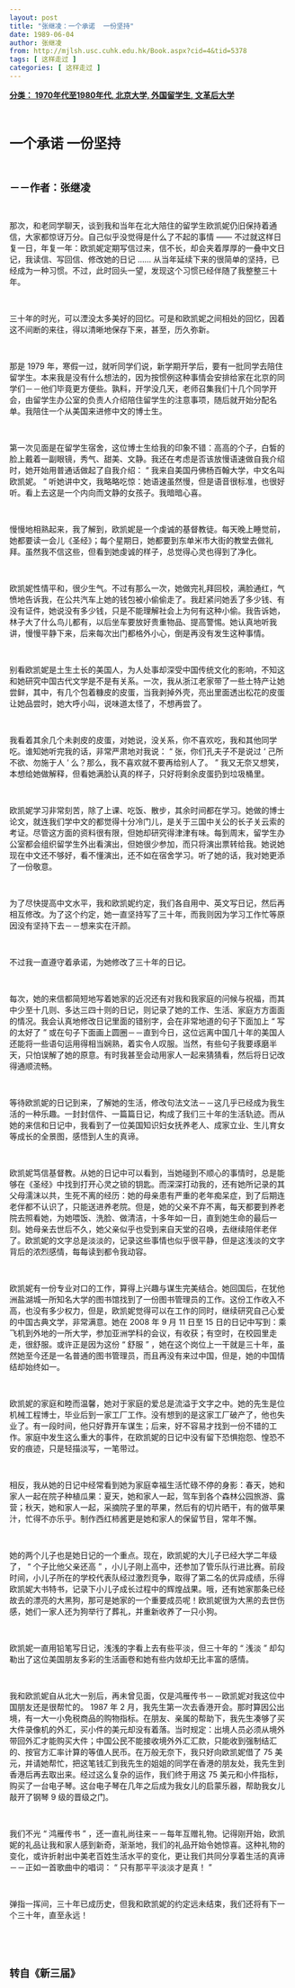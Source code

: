 ```yaml
---
layout: post
title: "张继凌：一个承诺  一份坚持"
date: 1989-06-04
author: 张继凌
from: http://mjlsh.usc.cuhk.edu.hk/Book.aspx?cid=4&tid=5378
tags: [ 这样走过 ]
categories: [ 这样走过 ]
---
```


<div style="margin: 15px 10px 10px 0px;">
 <div>
  <span id="ctl00_ContentPlaceHolder1_chapter1_SubjectLabel" style="font-weight:bold;text-decoration:underline;">
   分类： 1970年代至1980年代, 北京大学, 外国留学生, 文革后大学
  </span>
 </div>
 <p class="p1">
  <b>
   <font size="5">
    <span class="s1">
    </span>
    <br/>
   </font>
  </b>
 </p>
 <p class="p2">
  <b>
   <font size="5">
    <span class="s1" style="">
     一个承诺
    </span>
    <span class="s2" style="">
     <span class="Apple-converted-space">
     </span>
    </span>
    <span class="s1" style="">
     一份坚持
    </span>
   </font>
  </b>
 </p>
 <p class="p1">
  <b>
   <font size="4">
    <span class="s1">
    </span>
    <br/>
   </font>
  </b>
 </p>
 <p class="p2">
  <span class="s1">
   <b>
    <font size="4">
     －－作者：张继凌
    </font>
   </b>
  </span>
 </p>
 <p class="p1">
  <span class="s1">
  </span>
  <br/>
 </p>
 <p class="p2">
  <span class="s1">
   那次，和老同学聊天，谈到我和当年在北大陪住的留学生欧凯妮仍旧保持着通信，大家都惊讶万分。自己似乎没觉得是什么了不起的事情
  </span>
  <span class="s2">
   ——
  </span>
  <span class="s1">
   不过就这样日复一日，年复一年：欧凯妮定期写信过来，信不长，却会夹着厚厚的一叠中文日记，我读信、写回信、修改她的日记
  </span>
  <span class="s2">
   ……
  </span>
  <span class="s1">
   从当年延续下来的很简单的坚持，已经成为一种习惯。不过，此时回头一望，发现这个习惯已经伴随了我整整三十年。
  </span>
 </p>
 <p class="p1">
  <span class="s1">
  </span>
  <br/>
 </p>
 <p class="p2">
  <span class="s1">
   三十年的时光，可以湮没太多美好的回忆。可是和欧凯妮之间相处的回忆，因着这不间断的来往，得以清晰地保存下来，甚至，历久弥新。
  </span>
 </p>
 <p class="p1">
  <span class="s1">
  </span>
  <br/>
 </p>
 <p class="p2">
  <span class="s1">
   那是
  </span>
  <span class="s2">
   1979
  </span>
  <span class="s1">
   年，寒假一过，就听同学们说，新学期开学后，要有一批同学去陪住留学生。本来我是没有什么想法的，因为按惯例这种事情会安排给家在北京的同学们－－他们毕竟更方便些。孰料，开学没几天，老师召集我们十几个同学开会，由留学生办公室的负责人介绍陪住留学生的注意事项，随后就开始分配名单。我陪住一个从美国来进修中文的博士生。
  </span>
 </p>
 <p class="p1">
  <span class="s1">
  </span>
  <br/>
 </p>
 <p class="p2">
  <span class="s1">
   第一次见面是在留学生宿舍，这位博士生给我的印象不错：高高的个子，白皙的脸上戴着一副眼镜，秀气、甜美、文静。我还在考虑是否该放慢语速做自我介绍时，她开始用普通话做起了自我介绍：
  </span>
  <span class="s2">
   “
  </span>
  <span class="s1">
   我来自美国丹佛杨百翰大学，中文名叫欧凯妮。
  </span>
  <span class="s2">
   ”
  </span>
  <span class="s1">
   听她讲中文，我略略吃惊：她语速虽然慢，但是语音很标准，也很好听。看上去这是一个内向而文静的女孩子。我暗暗心喜。
  </span>
 </p>
 <p class="p1">
  <span class="s1">
  </span>
  <br/>
 </p>
 <p class="p2">
  <span class="s1">
   慢慢地相熟起来，我了解到，欧凯妮是一个虔诚的基督教徒。每天晚上睡觉前，她都要读一会儿《圣经》；每个星期日，她都要到东单米市大街的教堂去做礼拜。虽然我不信这些，但看到她虔诚的样子，总觉得心灵也得到了净化。
  </span>
 </p>
 <p class="p1">
  <span class="s1">
  </span>
  <br/>
 </p>
 <p class="p2">
  <span class="s1">
   欧凯妮性情平和，很少生气。不过有那么一次，她做完礼拜回校，满脸通红，气愤地告诉我，在公共汽车上她的钱包被小偷偷走了。我赶紧问她丢了多少钱、有没有证件，她说没有多少钱，只是不能理解社会上为何有这种小偷。我告诉她，林子大了什么鸟儿都有，以后坐车要放好贵重物品、提高警惕。她认真地听我讲，慢慢平静下来，后来每次出门都格外小心，倒是再没有发生这种事情。
  </span>
 </p>
 <p class="p1">
  <span class="s1">
  </span>
  <br/>
 </p>
 <p class="p2">
  <span class="s1">
   别看欧凯妮是土生土长的美国人，为人处事却深受中国传统文化的影响，不知这和她研究中国古代文学是不是有关系。一次，我从浙江老家带了一些土特产让她尝鲜，其中，有几个包着糠皮的皮蛋，当我剥掉外壳，亮出里面透出松花的皮蛋让她品尝时，她大呼小叫，说味道太怪了，不想再尝了。
  </span>
 </p>
 <p class="p1">
  <span class="s1">
  </span>
  <br/>
 </p>
 <p class="p2">
  <span class="s1">
   我看着其余几个未剥皮的皮蛋，对她说，没关系，你不喜欢吃，我和其他同学吃。谁知她听完我的话，非常严肃地对我说：
  </span>
  <span class="s2">
   “
  </span>
  <span class="s1">
   张，你们孔夫子不是说过
  </span>
  <span class="s2">
   ‘
  </span>
  <span class="s1">
   己所不欲、勿施于人
  </span>
  <span class="s2">
   ’
  </span>
  <span class="s1">
   么？那么，我不喜欢就不要再给别人了。
  </span>
  <span class="s2">
   ”
  </span>
  <span class="s1">
   我又无奈又想笑，本想给她做解释，但看她满脸认真的样子，只好将剩余皮蛋扔到垃圾桶里。
  </span>
 </p>
 <p class="p1">
  <span class="s1">
  </span>
  <br/>
 </p>
 <p class="p2">
  <span class="s1">
   欧凯妮学习非常刻苦，除了上课、吃饭、散步，其余时间都在学习。她做的博士论文，就连我们学中文的都觉得十分冷门儿，是关于三国中关公的长子关云索的考证。尽管这方面的资料很有限，但她却研究得津津有味。每到周末，留学生办公室都会组织留学生外出看演出，但她很少参加，而只将演出票转给我。她说她现在中文还不够好，看不懂演出，还不如在宿舍学习。听了她的话，我对她更添了一份敬意。
  </span>
 </p>
 <p class="p1">
  <span class="s1">
  </span>
  <br/>
 </p>
 <p class="p2">
  <span class="s1">
   为了尽快提高中文水平，我和欧凯妮约定，我们各自用中、英文写日记，然后再相互修改。为了这个约定，她一直坚持写了三十年，而我则因为学习工作忙等原因没有坚持下去－－想来实在汗颜。
  </span>
 </p>
 <p class="p1">
  <span class="s1">
  </span>
  <br/>
 </p>
 <p class="p2">
  <span class="s1">
   不过我一直遵守着承诺，为她修改了三十年的日记。
  </span>
 </p>
 <p class="p1">
  <span class="s1">
  </span>
  <br/>
 </p>
 <p class="p2">
  <span class="s1">
   每次，她的来信都简短地写着她家的近况还有对我和我家庭的问候与祝福，而其中少至十几则、多达三四十则的日记，则记录了她的工作、生活、家庭方方面面的情况。我会认真地修改日记里面的错别字，会在非常地道的句子下面加上
  </span>
  <span class="s2">
   “
  </span>
  <span class="s1">
   写的太好了
  </span>
  <span class="s2">
   ”
  </span>
  <span class="s1">
   或在句子下面画上圆圈－－直到今日，这位远离中国几十年的美国人还能将一些语句运用得相当娴熟，着实令人叹服。当然，有些句子我要琢磨半天，只怕误解了她的原意。有时我甚至会动用家人一起来猜猜看，然后将日记改得通顺流畅。
  </span>
 </p>
 <p class="p1">
  <span class="s1">
  </span>
  <br/>
 </p>
 <p class="p2">
  <span class="s1">
   等待欧凯妮的日记到来，了解她的生活，修改句法文法－－这几乎已经成为我生活的一种乐趣。一封封信件、一篇篇日记，构成了我们三十年的生活轨迹。而从她的来信和日记中，我看到了一位美国知识妇女抚养老人、成家立业、生儿育女等成长的全景图，感悟到人生的真谛。
  </span>
 </p>
 <p class="p1">
  <span class="s1">
  </span>
  <br/>
 </p>
 <p class="p2">
  <span class="s1">
   欧凯妮笃信基督教。从她的日记中可以看到，当她碰到不顺心的事情时，总是能够在《圣经》中找到打开心灵之锁的钥匙。而深深打动我的，还有她所记录的其父母濡沫以共，生死不离的经历：她的母亲患有严重的老年痴呆症，到了后期连老伴都不认识了，只能送进养老院。但是，她的父亲不弃不离，每天都要到养老院去照看她，为她喂饭、洗脸、做清洁，十多年如一日，直到她生命的最后一刻。她母亲去世后不久，她父亲似乎也受到来自天堂的召唤，去继续陪伴老伴了。欧凯妮的文字总是淡淡的，记录这些事情也似乎很平静，但是这浅淡的文字背后的浓烈感情，每每读到都令我动容。
  </span>
 </p>
 <p class="p1">
  <span class="s1">
  </span>
  <br/>
 </p>
 <p class="p2">
  <span class="s1">
   欧凯妮有一份专业对口的工作，算得上兴趣与谋生完美结合。她回国后，在犹他洲盐湖城一所知名大学的图书馆找到了一份图书管理员的工作。这份工作收入不高，也没有多少权力，但是，欧凯妮觉得可以在工作的同时，继续研究自己心爱的中国古典文学，非常满意。她在
  </span>
  <span class="s2">
   2008
  </span>
  <span class="s1">
   年
  </span>
  <span class="s2">
   9
  </span>
  <span class="s1">
   月
  </span>
  <span class="s2">
   11
  </span>
  <span class="s1">
   日至
  </span>
  <span class="s2">
   15
  </span>
  <span class="s1">
   日的日记中写到：乘飞机到外地的一所大学，参加亚洲学科的会议，有收获；有空时，在校园里走走，很舒服。或许正是因为这份
  </span>
  <span class="s2">
   “
  </span>
  <span class="s1">
   舒服
  </span>
  <span class="s2">
   ”
  </span>
  <span class="s1">
   ，她在这个岗位上一干就是三十年，虽然她至今还是一名普通的图书管理员，而且再没有来过中国，但是，她的中国情结却始终如一。
  </span>
 </p>
 <p class="p1">
  <span class="s1">
  </span>
  <br/>
 </p>
 <p class="p2">
  <span class="s1">
   欧凯妮的家庭和睦而温馨，她对于家庭的爱总是流溢于文字之中。她的先生是位机械工程博士，毕业后到一家工厂工作。没有想到的是这家工厂破产了，他也失业了。有一段时间，他只好靠开车谋生；后来，好不容易才找到一份不错的工作。家庭中发生这么重大的事件，在欧凯妮的日记中没有留下恐惧抱怨、惶恐不安的痕迹，只是轻描淡写，一笔带过。
  </span>
 </p>
 <p class="p1">
  <span class="s1">
  </span>
  <br/>
 </p>
 <p class="p2">
  <span class="s1">
   相反，我从她的日记中经常看到她为家庭幸福生活忙碌不停的身影：春天，她和家人一起在院子种植瓜果：夏天，她和家人一起，驾车到各个森林公园旅游、露营；秋天，她和家人一起，采摘院子里的苹果，然后有的切片晒干，有的做苹果汁，忙得不亦乐乎。制作西红柿酱更是她和家人的保留节目，常年不懈。
  </span>
 </p>
 <p class="p1">
  <span class="s1">
  </span>
  <br/>
 </p>
 <p class="p2">
  <span class="s1">
   她的两个儿子也是她日记的一个重点。现在，欧凯妮的大儿子已经大学二年级了，
  </span>
  <span class="s2">
   “
  </span>
  <span class="s1">
   个子比他父亲还高
  </span>
  <span class="s2">
   ”
  </span>
  <span class="s1">
   ，小儿子刚上高中，还参加了管乐队行进比赛。前段时间，小儿子所在的学校代表队经过激烈竞争，取得了第二名的优异成绩，乐得欧凯妮大书特书，记录下小儿子成长过程中的辉煌战果。哦，还有她家那条已经故去的漂亮的大黑狗，那可是她家的一个重要成员呢！欧凯妮很为大黑的去世伤感，她们一家人还为狗举行了葬礼，并重新收养了一只小狗。
  </span>
 </p>
 <p class="p1">
  <span class="s1">
  </span>
  <br/>
 </p>
 <p class="p2">
  <span class="s1">
   欧凯妮一直用铅笔写日记，浅浅的字看上去有些平淡，但三十年的
  </span>
  <span class="s2">
   “
  </span>
  <span class="s1">
   浅淡
  </span>
  <span class="s2">
   ”
  </span>
  <span class="s1">
   却勾勒出了这位美国朋友多彩的生活画卷和她有些内敛却无比丰富的感情。
  </span>
 </p>
 <p class="p1">
  <span class="s1">
  </span>
  <br/>
 </p>
 <p class="p2">
  <span class="s1">
   我和欧凯妮自从北大一别后，再未曾见面，仅是鸿雁传书－－欧凯妮对我这位中国朋友还是很帮忙的。
  </span>
  <span class="s2">
   1987
  </span>
  <span class="s1">
   年
  </span>
  <span class="s2">
   2
  </span>
  <span class="s1">
   月，我先生第一次去香港开会。那时算因公出境，有一大一小免税商品的购物指标。在朋友、亲属的帮助下，我先生凑够了买大件录像机的外汇，买小件的美元却没有着落。当时规定：出境人员必须从境外带回外汇才能购买大件；中国公民不能接收境外外汇汇款，只能收到强制结汇的、按官方汇率计算的等值人民币。在万般无奈下，我只好向欧凯妮借了
  </span>
  <span class="s2">
   75
  </span>
  <span class="s1">
   美元，并请她帮忙，把这笔钱汇到我先生的姐姐的同学在香港的朋友处，我先生到香港后再去取出来。经过这么复杂的运作，我们终于用这
  </span>
  <span class="s2">
   75
  </span>
  <span class="s1">
   美元和小件指标，购买了一台电子琴。这台电子琴在几年之后成为我女儿的启蒙乐器，帮助我女儿敲开了钢琴
  </span>
  <span class="s2">
   9
  </span>
  <span class="s1">
   级的晋级之门。
  </span>
 </p>
 <p class="p1">
  <span class="s1">
  </span>
  <br/>
 </p>
 <p class="p2">
  <span class="s1">
   我们不光
  </span>
  <span class="s2">
   “
  </span>
  <span class="s1">
   鸿雁传书
  </span>
  <span class="s2">
   ”
  </span>
  <span class="s1">
   ，还一直礼尚往来－－每年互赠礼物。记得刚开始，欧凯妮的礼品让我和家人感到新奇，渐渐地，我们的礼品开始令她惊喜。这种礼物的变化，或许折射出中美老百姓生活水平的变化，更让我们共同分享着生活的真谛－－正如一首歌曲中的唱词：
  </span>
  <span class="s2">
   “
  </span>
  <span class="s1">
   只有那平平淡淡才是真！
  </span>
  <span class="s2">
   ”
  </span>
 </p>
 <p class="p1">
  <span class="s1">
  </span>
  <br/>
 </p>
 <p class="p2">
  <span class="s1">
   弹指一挥间，三十年已成历史，但我和欧凯妮的约定远未结束，我们还将有下一个三十年，直至永远！
  </span>
 </p>
 <p class="p1">
  <span class="s1">
  </span>
  <br/>
 </p>
 <p class="p1">
  <b>
   <font size="4">
    <span class="s1">
    </span>
    <br/>
   </font>
  </b>
 </p>
 <p class="p2">
  <span class="s1">
   <b>
    <font size="4">
     转自《新三届》
    </font>
   </b>
  </span>
 </p>
</div>

